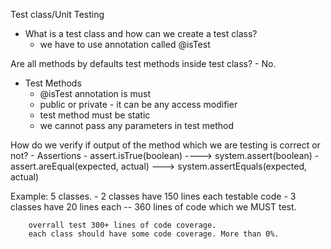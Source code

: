 Test class/Unit Testing

- What is a test class and how can we create a test class?
    - we have to use annotation called @isTest

Are all methods by defaults test methods inside test class?
    - No.

- Test Methods
    - @isTest annotation is must
    - public or private - it can be any access modifier
    - test method must be static
    - we cannot pass any parameters in test method


How do we verify if output of the method which we are testing is correct or not?
    - Assertions
    - assert.isTrue(boolean) ----> system.assert(boolean)
    - assert.areEqual(expected, actual) ---> system.assertEquals(expected, actual)


Example:
    5 classes.
        - 2 classes have 150 lines each testable code
        - 3 classes have 20 lines each
        --
        360 lines of code which we MUST test.

        overrall test 300+ lines of code coverage.
        each class should have some code coverage. More than 0%.